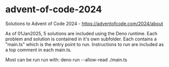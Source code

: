 # advent-of-code-2024
Solutions to Advent of Code 2024 - https://adventofcode.com/2024/about

As of 01Jan2025, 5 solutions are included using the Deno runtime. Each problem and solution is contained in it's own subfolder. Each contains a "main.ts" which is the entry point to run. Instructions to run are included as a top comment in each main.ts.

Most can be run run with:
deno run --allow-read ./main.ts
